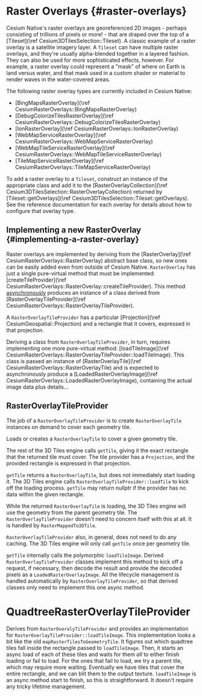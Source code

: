 # Raster Overlays {#raster-overlays}

Cesium Native's raster overlays are georeferenced 2D images - perhaps consisting of trillions of pixels or more! - that are draped over the top of a [Tileset](\ref Cesium3DTilesSelection::Tileset). A classic example of a raster overlay is a satellite imagery layer. A `Tileset` can have multiple raster overlays, and they're usually alpha-blended together in a layered fashion. They can also be used for more sophisticated effects, however. For example, a raster overlay could represent a "mask" of where on Earth is land versus water, and that mask used in a custom shader or material to render waves in the water-covered areas.

The following raster overlay types are currently included in Cesium Native:

* [BingMapsRasterOverlay](\ref CesiumRasterOverlays::BingMapsRasterOverlay)
* [DebugColorizeTilesRasterOverlay](\ref CesiumRasterOverlays::DebugColorizeTilesRasterOverlay)
* [IonRasterOverlay](\ref CesiumRasterOverlays::IonRasterOverlay)
* [WebMapServiceRasterOverlay](\ref CesiumRasterOverlays::WebMapServiceRasterOverlay)
* [WebMapTileServiceRasterOverlay](\ref CesiumRasterOverlays::WebMapTileServiceRasterOverlay)
* [TileMapServiceRasterOverlay](\ref CesiumRasterOverlays::TileMapServiceRasterOverlay)

To add a raster overlay to a `Tileset`, construct an instance of the appropriate class and add it to the [RasterOverlayCollection](\ref Cesium3DTilesSelection::RasterOverlayCollection) returned by [Tileset::getOverlays](\ref Cesium3DTilesSelection::Tileset::getOverlays). See the reference documentation for each overlay for details about how to configure that overlay type.

## Implementing a new RasterOverlay {#implementing-a-raster-overlay}

Raster overlays are implemented by deriving from the [RasterOverlay](\ref CesiumRasterOverlays::RasterOverlay) abstract base class, so new ones can be easily added even from outside of Cesium Native. `RasterOverlay` has just a single pure-virtual method that must be implemented: [createTileProvider](\ref CesiumRasterOverlays::RasterOverlay::createTileProvider). This method [asynchronously](#async-system) produces an instance of a class derived from [RasterOverlayTileProvider](\ref CesiumRasterOverlays::RasterOverlayTileProvider).

A `RasterOverlayTileProvider` has a particular [Projection](\ref CesiumGeospatial::Projection) and a rectangle that it covers, expressed in that projection.

Deriving a class from `RasterOverlayTileProvider`, in turn, requires implementing one more pure-virtual method: [loadTileImage](\ref CesiumRasterOverlays::RasterOverlayTileProvider::loadTileImage). This class is passed an instance of [RasterOverlayTile](\ref CesiumRasterOverlays::RasterOverlayTile) and is expected to asynchronously produce a [LoadedRasterOverlayImage](\ref CesiumRasterOverlays::LoadedRasterOverlayImage), containing the actual image data plus details...

## RasterOverlayTileProvider


The job of a `RasterOverlayTileProvider` is to create `RasterOverlayTile` instances on demand to cover each geometry tile.

Loads or creates a `RasterOverlayTile` to cover a given geometry tile.

The rest of the 3D Tiles engine calls `getTile`, giving it the exact rectangle that the returned tile must cover. The tile provider has a `Projection`, and the provided rectangle is expressed in that projection.

`getTile` returns a `RasterOverlayTile`, but does not immediately start loading it. The 3D Tiles engine calls `RasterOverlayTileProvider::loadTile` to kick off the loading process. `getTile` may return nullptr if the provider has no data within the given rectangle.

While the returned `RasterOverlayTile` is loading, the 3D Tiles engine will use the geometry from the parent geometry tile. The `RasterOverlayTileProvider` doesn't need to concern itself with this at all. It is handled by `RasterMappedTo3DTile`.

`RasterOverlayTileProvider` also, in general, does not need to do any caching. The 3D Tiles engine will only call `getTile` once per geometry tile.

`getTile` internally calls the polymorphic `loadTileImage`. Derived `RasterOverlayTileProvider` classes implement this method to kick off a request, if necessary, then decode the result and provide the decoded pixels as a `LoadedRasterOverlayImage`. All the lifecycle management is handled automatically by `RasterOverlayTileProvider`, so that derived classes only need to implement this one async method.

# QuadtreeRasterOverlayTileProvider

Derives from `RasterOveralyTileProvider` and provides an implementation for `RasterOverlayTileProvider::loadTileImage`. This implementation looks a bit like the old `mapRasterTilesToGeometryTile`. It figures out which quadtree tiles fall inside the rectangle passed to `loadTileImage`. Then, it starts an async load of each of these tiles and waits for them _all_ to either finish loading or fail to load. For the ones that fail to load, we try a parent tile, which may require more waiting. Eventually we have tiles that cover the entire rectangle, and we can blit them to the output texture. `loadTileImage` is an async method start to finish, so this is straightforward. It doesn't require any tricky lifetime management.
